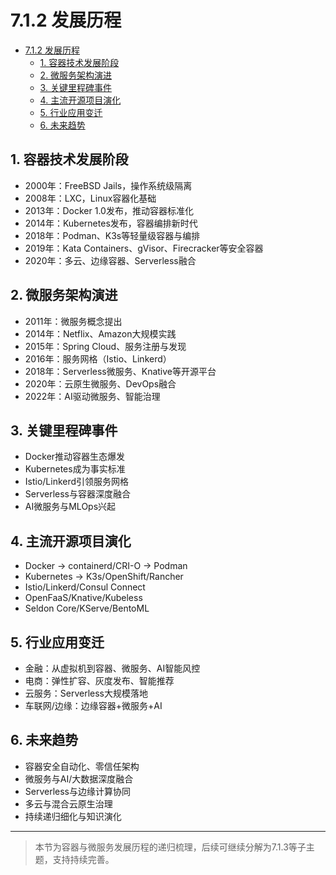 # 7.1.2 发展历程


<!-- TOC START -->

- [7.1.2 发展历程](#712-发展历程)
  - [1. 容器技术发展阶段](#1-容器技术发展阶段)
  - [2. 微服务架构演进](#2-微服务架构演进)
  - [3. 关键里程碑事件](#3-关键里程碑事件)
  - [4. 主流开源项目演化](#4-主流开源项目演化)
  - [5. 行业应用变迁](#5-行业应用变迁)
  - [6. 未来趋势](#6-未来趋势)

<!-- TOC END -->

## 1. 容器技术发展阶段

- 2000年：FreeBSD Jails，操作系统级隔离
- 2008年：LXC，Linux容器化基础
- 2013年：Docker 1.0发布，推动容器标准化
- 2014年：Kubernetes发布，容器编排新时代
- 2018年：Podman、K3s等轻量级容器与编排
- 2019年：Kata Containers、gVisor、Firecracker等安全容器
- 2020年：多云、边缘容器、Serverless融合

## 2. 微服务架构演进

- 2011年：微服务概念提出
- 2014年：Netflix、Amazon大规模实践
- 2015年：Spring Cloud、服务注册与发现
- 2016年：服务网格（Istio、Linkerd）
- 2018年：Serverless微服务、Knative等开源平台
- 2020年：云原生微服务、DevOps融合
- 2022年：AI驱动微服务、智能治理

## 3. 关键里程碑事件

- Docker推动容器生态爆发
- Kubernetes成为事实标准
- Istio/Linkerd引领服务网格
- Serverless与容器深度融合
- AI微服务与MLOps兴起

## 4. 主流开源项目演化

- Docker → containerd/CRI-O → Podman
- Kubernetes → K3s/OpenShift/Rancher
- Istio/Linkerd/Consul Connect
- OpenFaaS/Knative/Kubeless
- Seldon Core/KServe/BentoML

## 5. 行业应用变迁

- 金融：从虚拟机到容器、微服务、AI智能风控
- 电商：弹性扩容、灰度发布、智能推荐
- 云服务：Serverless大规模落地
- 车联网/边缘：边缘容器+微服务+AI

## 6. 未来趋势

- 容器安全自动化、零信任架构
- 微服务与AI/大数据深度融合
- Serverless与边缘计算协同
- 多云与混合云原生治理
- 持续递归细化与知识演化

---
> 本节为容器与微服务发展历程的递归梳理，后续可继续分解为7.1.3等子主题，支持持续完善。
